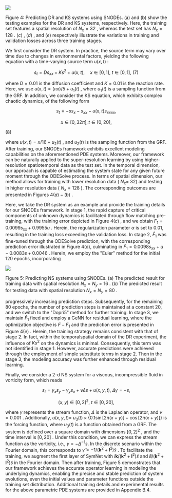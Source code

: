 ![](_page_0_Figure_0.jpeg)

Figure 4: Predicting DR and KS systems using SNODEs. (a) and (b) show the testing examples for the DR and KS systems, respectively. Here, the training set features a spatial resolution of  $N_x = 32$ , whereas the test set has  $N_x = 128$ .  $(c)$ ,  $(d)$ , and  $(e)$  respectively illustrate the variations in training and validation losses across three training stages.

We first consider the DR system. In practice, the source term may vary over time due to changes in environmental factors, yielding the following equation with a time-varying source term  $u(x, t)$ :

$$s_t = Ds_{xx} + Ks^2 + u(x, t), \quad x \in [0, 1], \ t \in [0, 1], \ (7)$$

where  $D = 0.01$  is the diffusion coefficient and  $K = 0.01$ is the reaction rate. Here, we use  $u(x,t) = (\pi x)/5 + u_1(t)$ , where  $u_1(t)$  is a sampling function from the GRF. In addition, we consider the KS equation, which exhibits complex chaotic dynamics, of the following form

$$s_t = -ss_x - s_{xx} - u(x, t)s_{xxxx},$$
  
$$x \in [0, 32\pi], t \in [0, 20],$$
  
(8)

where  $u(x,t) = x/16 + u_2(t)$ , and  $u_2(t)$  is the sampling function from the GRF. After training, our SNODEs framework exhibits excellent modeling capabilities on the aforementioned PDE systems. Moreover, our framework can be naturally applied to the super-resolution learning by using higher-resolution spatiotemporal data as the test set. In the temporal dimension, our approach is capable of estimating the system state for any given future moment through the ODESolve process. In terms of spatial dimension, our method allows for training with lower resolution data ( $N_x =$ 32) and testing in higher resolution data ( $N_x = 128$ ). The corresponding outcomes are presented in Figures  $4(a)-(b)$ .

Here, we take the DR system as an example and provide the training details for our SNODEs framework. In stage 1, the rapid capture of critical components of unknown dynamics is facilitated through flow matching pre-training, with the training error depicted in Figure  $4(c)$ , and we obtain  $F_1 = 0.0099s_{xx} + 0.9955u$ . Herein, the regularization parameter  $\alpha$  is set to 0.01, resulting in the training loss exceeding the validation loss. In stage 2,  $\hat{F}_1$  was fine-tuned through the ODESolve prediction, with the corresponding prediction error illustrated in Figure 4(d), culminating in  $\hat{F}_1 = 0.0098 s_{xx} + u - 0.0083 s + 0.0046$ . Herein, we employ the "Euler" method for the initial 120 epochs, incorporating

![](_page_0_Figure_8.jpeg)

Figure 5: Predicting NS systems using SNODEs. (a) The predicted result for training data with spatial resolution  $N_x = N_y = 16$ . (b) The predicted result for testing data with spatial resolution  $N_x = N_y = 80$ .

progressively increasing prediction steps. Subsequently, for the remaining 80 epochs, the number of prediction steps is maintained at a constant 20, and we switch to the "Dopri5" method for further training. In stage 3, we maintain  $\hat{F}_1$  fixed and employ a GeNN for residual learning, where the optimization objective is  $F - F_1$  and the prediction error is presented in Figure  $4(e)$ . Herein, the training strategy remains consistent with that of stage 2. In fact, within the temporalspatial domain of the DR experiment, the influence of  $Ks^2$ on the dynamics is minimal. Consequently, this term was not identified in stage 1. However, accurate predictions were achieved through the employment of simple substitute terms in stage 2. Then in the stage 3, the modeling accuracy was further enhanced through residual learning.

Finally, we consider a 2-d NS system for a viscous, incompressible fluid in vorticity form, which reads

$$s_{t} = \gamma_{x}s_{y} - \gamma_{y}s_{x} + \nu\Delta s + u(x, y, t), \ \Delta\gamma = -s,$$
  
$$(x, y) \in [0, 2]^{2}, \ t \in [0, 20], \tag{9}$$

where  $\gamma$  represents the stream function,  $\Delta$  is the Laplacian operator, and  $\nu = 0.001$ . Additionally,  $u(x, y, t) =$  $u_3(t) \times \{0.1 \sin[2\pi(x+y)] + \cos[2\pi(x+y)]\}$  is the forcing function, where  $u_3(t)$  is a function obtained from a GRF. The system is defined over a square domain with dimensions  $[0, 2]^2$ , and the time interval is  $[0, 20]$ . Under this condition, we can express the stream function as the vorticity, i.e.,  $\gamma = -\Delta^{-1}s.$  In the discrete scenario within the Fourier domain, this corresponds to  $\tilde{\gamma} = -1/(\mathbf{k}^2 + \mathbf{l}^2)\tilde{s}$ . To facilitate the training, we augment the first layer of SymNet with  $i\boldsymbol{k}/(\boldsymbol{k}^2+\boldsymbol{l}^2)\tilde{s}$  and  $i\boldsymbol{l}/(\boldsymbol{k}^2+\boldsymbol{l}^2)\tilde{s}$  in the Fourier domain. Then after training, Figure 5 demonstrates that our framework achieves the accurate operator learning in modeling the underlying dynamics, enabling the precise and stable prediction of system evolutions, even the initial values and parameter functions outside the training set distribution. Additional training details and experimental results for the above parametric PDE systems are provided in Appendix B.4.